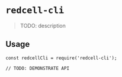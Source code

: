 # `redcell-cli`

> TODO: description

## Usage

```
const redcellCli = require('redcell-cli');

// TODO: DEMONSTRATE API
```
